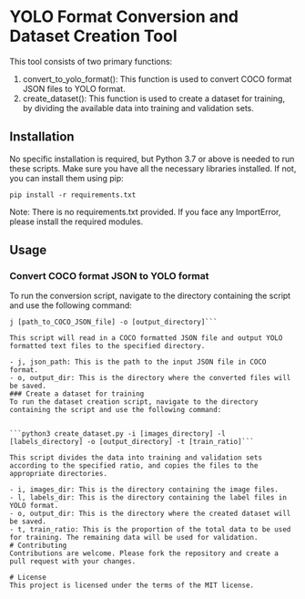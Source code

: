 # YOLO Format Conversion and Dataset Creation Tool
This tool consists of two primary functions:

1. convert_to_yolo_format(): This function is used to convert COCO format JSON files to YOLO format.
2. create_dataset(): This function is used to create a dataset for training, by dividing the available data into training and validation sets.

## Installation
No specific installation is required, but Python 3.7 or above is needed to run these scripts. Make sure you have all the necessary libraries installed. If not, you can install them using pip:

```pip install -r requirements.txt```

Note: There is no requirements.txt provided. If you face any ImportError, please install the required modules.

## Usage
### Convert COCO format JSON to YOLO format
To run the conversion script, navigate to the directory containing the script and use the following command:

```python3 convert_to_yolo_format.py -
j [path_to_COCO_JSON_file] -o [output_directory]```

This script will read in a COCO formatted JSON file and output YOLO formatted text files to the specified directory.

- j, json_path: This is the path to the input JSON file in COCO format.
- o, output_dir: This is the directory where the converted files will be saved.
### Create a dataset for training
To run the dataset creation script, navigate to the directory containing the script and use the following command:


```python3 create_dataset.py -i [images_directory] -l [labels_directory] -o [output_directory] -t [train_ratio]```

This script divides the data into training and validation sets according to the specified ratio, and copies the files to the appropriate directories.

- i, images_dir: This is the directory containing the image files.
- l, labels_dir: This is the directory containing the label files in YOLO format.
- o, output_dir: This is the directory where the created dataset will be saved.
- t, train_ratio: This is the proportion of the total data to be used for training. The remaining data will be used for validation.
# Contributing
Contributions are welcome. Please fork the repository and create a pull request with your changes.

# License
This project is licensed under the terms of the MIT license.